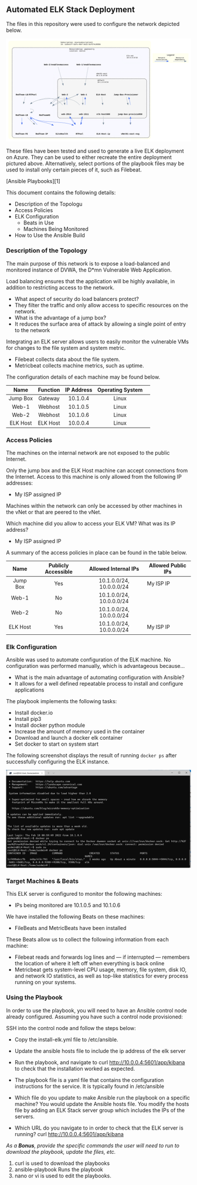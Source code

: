 ## Automated ELK Stack Deployment

The files in this repository were used to configure the network depicted below.

![Azure ELK Stack](Diagrams/ELK.svg)

These files have been tested and used to generate a live ELK deployment on Azure. They can be used to either recreate the entire deployment pictured above. Alternatively, select portions of the playbook files may be used to install only certain pieces of it, such as Filebeat.

  [Ansible Playbooks][1]

This document contains the following details:
- Description of the Topologu
- Access Policies
- ELK Configuration
  - Beats in Use
  - Machines Being Monitored
- How to Use the Ansible Build


### Description of the Topology

The main purpose of this network is to expose a load-balanced and monitored instance of DVWA, the D*mn Vulnerable Web Application.

Load balancing ensures that the application will be highly available, in addition to restricting access to the network.
- What aspect of security do load balancers protect? 
- They filter the traffic and only allow access to specific resources on the network.
- What is the advantage of a jump box? 
- It reduces the surface area of attack by allowing a single point of entry to the network

Integrating an ELK server allows users to easily monitor the vulnerable VMs for changes to the file system and system metric.
- Filebeat collects data about the file system.
- Metricbeat collects machine metrics, such
as uptime.

The configuration details of each machine may be found below.


|   Name   | Function | IP Address | Operating System |   |
|:--------:|:--------:|:----------:|:----------------:|---|
| Jump Box | Gateway  | 10.1.0.4   | Linux            |   |
| Web-1    | Webhost  | 10.1.0.5   | Linux            |   |
| Web-2    | Webhost  | 10.1.0.6   | Linux            |   |
| ELK Host | ELK Host | 10.0.0.4   | Linux            |   |

### Access Policies

The machines on the internal network are not exposed to the public Internet. 

Only the jump box and the ELK Host machine can accept connections from the Internet. Access to this machine is only allowed from the following IP addresses:
- My ISP assigned IP

Machines within the network can only be accessed by other machines in the vNet or that are peered to the vNet.

Which machine did you allow to access your ELK VM? What was its IP address?
- My ISP assigned IP

A summary of the access policies in place can be found in the table below.

|   Name   | Publicly Accessible |   Allowed Internal IPs   | Allowed Public IPs |
|:--------:|:-------------------:|:------------------------:|--------------------|
| Jump Box | Yes                 | 10.1.0.0/24, 10.0.0.0/24 | My ISP IP          |
| Web-1    | No                  | 10.1.0.0/24, 10.0.0.0/24 |                    |
| Web-2    | No                  | 10.1.0.0/24, 10.0.0.0/24 |                    |
| ELK Host | Yes                 | 10.1.0.0/24, 10.0.0.0/24 | My ISP IP          |

### Elk Configuration

Ansible was used to automate configuration of the ELK machine. No configuration was performed manually, which is advantageous because...
- What is the main advantage of automating configuration with Ansible?
- It allows for a well defined repeatable process to install and configure applications

The playbook implements the following tasks:
- Install docker.io
- Install pip3
- Install docker python module
- Increase the amount of memory used in the container
- Download and launch a docker elk container
- Set docker to start on system start

The following screenshot displays the result of running `docker ps` after successfully configuring the ELK instance.

![Docker PS Results](Images/docker-ps.png)

### Target Machines & Beats
This ELK server is configured to monitor the following machines:
- IPs being monitored are 10.1.0.5 and 10.1.0.6

We have installed the following Beats on these machines:
- FileBeats and MetricBeats have been installed

These Beats allow us to collect the following information from each machine:
- Filebeat reads and forwards log lines and — if interrupted — remembers the location of where it left off when everything is back online
- Metricbeat gets system-level CPU usage, memory, file system, disk IO, and network IO statistics, as well as top-like statistics for every process running on your systems.

### Using the Playbook
In order to use the playbook, you will need to have an Ansible control node already configured. Assuming you have such a control node provisioned: 

SSH into the control node and follow the steps below:
- Copy the install-elk.yml file to /etc/ansible.
- Update the ansible hosts file to include the ip address of the elk server
- Run the playbook, and navigate to curl http://10.0.0.4:5601/app/kibana to check that the installation worked as expected.

- The playbook file is a yaml file that contains the configuration instructions for the service. It is typically found in /etc/ansible
- Which file do you update to make Ansible run the playbook on a specific machine? You would update the Ansible hosts file. You modify the hosts file by adding an ELK Stack server group which includes the IPs of the servers.
- Which URL do you navigate to in order to check that the ELK server is running? curl http://10.0.0.4:5601/app/kibana

_As a **Bonus**, provide the specific commands the user will need to run to download the playbook, update the files, etc._

  1. curl is used to download the playbooks
  2. ansible-playbook <Name of the playbook> Runs the playbook
  3. nano or vi is used to edit the playbooks.
